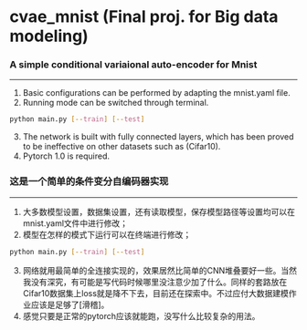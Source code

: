 # cvae_mnist (Final proj. for Big data modeling) 

### A simple conditional variaional auto-encoder for Mnist 
--------------------------------------------------------------
1. Basic configurations can be performed by adapting the mnist.yaml file.
2. Running mode can be switched through terminal.
~~~ Bash
python main.py [--train] [--test]
~~~
3. The network is built with fully connected layers, which has been proved to be ineffective on other datasets such as (Cifar10).
4. Pytorch 1.0 is required.


### 这是一个简单的条件变分自编码器实现
--------------------------------------------------------------
1. 大多数模型设置，数据集设置，还有读取模型，保存模型路径等设置均可以在mnist.yaml文件中进行修改；
2. 模型在怎样的模式下运行可以在终端进行修改；
~~~ Bash
python main.py [--train] [--test]
~~~
3. 网络就用最简单的全连接实现的，效果居然比简单的CNN堆叠要好一些。当然我没有深究，有可能是写代码时候哪里没注意少加了什么。同样的套路放在Cifar10数据集上loss就是降不下去，目前还在探索中。不过应付大数据建模作业应该是足够了[滑稽]。
4. 感觉只要是正常的pytorch应该就能跑，没写什么比较复杂的用法。
